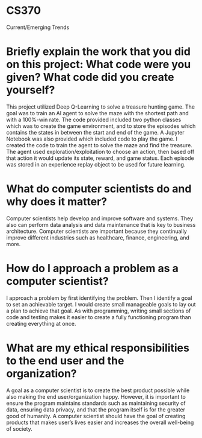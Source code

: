 # CS370
Current/Emerging Trends

# Briefly explain the work that you did on this project: What code were you given? What code did you create yourself?

This project utilized Deep Q-Learning to solve a treasure hunting game. The goal was to train an AI agent to solve the maze with the shortest path and with a 100%-win rate. The code provided included two python classes which was to create the game environment, and to store the episodes which contains the states in between the start and end of the game. A Jupyter Notebook was also provided which included code to play the game. I created the code to train the agent to solve the maze and find the treasure. The agent used exploration/exploitation to choose an action, then based off that action it would update its state, reward, and game status. Each episode was stored in an experience replay object to be used for future learning. 

# What do computer scientists do and why does it matter?

Computer scientists help develop and improve software and systems. They also can perform data analysis and data maintenance that is key to business architecture. Computer scientists are important because they continually improve different industries such as healthcare, finance, engineering, and more. 

# How do I approach a problem as a computer scientist?

I approach a problem by first identifying the problem. Then I identify a goal to set an achievable target. I would create small manageable goals to lay out a plan to achieve that goal. As with programming, writing small sections of code and testing makes it easier to create a fully functioning program than creating everything at once. 

# What are my ethical responsibilities to the end user and the organization?

A goal as a computer scientist is to create the best product possible while also making the end user/organization happy. However, it is important to ensure the program maintains standards such as maintaining security of data, ensuring data privacy, and that the program itself is for the greater good of humanity. A computer scientist should have the goal of creating products that makes user’s lives easier and increases the overall well-being of society. 
